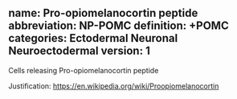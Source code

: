 name: Pro-opiomelanocortin peptide 
abbreviation: NP-POMC 
definition: +POMC 
categories: Ectodermal Neuronal Neuroectodermal 
version: 1
---

Cells releasing Pro-opiomelanocortin peptide

Justification: 
https://en.wikipedia.org/wiki/Proopiomelanocortin
